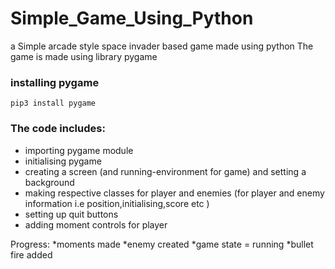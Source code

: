 # Simple_Game_Using_Python
a Simple arcade style space invader based game made using python 
The game is made using library pygame

### installing pygame
   
    pip3 install pygame

### The code includes:
   
* importing pygame module
* initialising pygame 
* creating a screen (and running-environment for game) and setting a background
* making respective classes for player and enemies (for player and enemy information i.e position,initialising,score etc )
* setting up quit buttons
* adding moment controls for player  

Progress:
*moments made
*enemy created
*game state = running 
*bullet fire added

